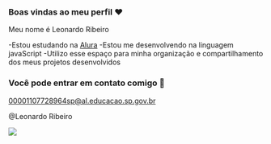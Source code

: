 ### Boas vindas ao meu perfil ❤️

Meu nome é Leonardo Ribeiro

-Estou estudando na [Alura](https://www.alura.com.br/)
-Estou me desenvolvendo na linguagem javaScript
-Utilizo esse espaço para minha organização e compartilhamento dos meus projetos desenvolvidos  

### Você pode entrar em contato comigo 📧

00001107728964sp@al.educacao.sp.gov.br

@Leonardo Ribeiro

![](https://media1.tenor.com/m/n8GgPklh4o0AAAAC/neymar.gif)
